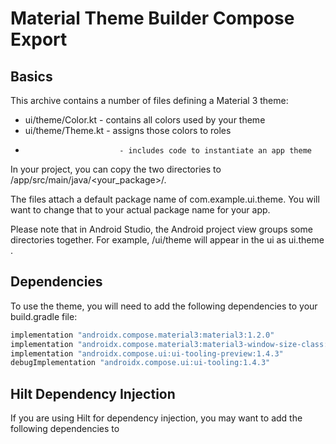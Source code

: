 # Material Theme Builder Compose Export

## Basics

This archive contains a number of files defining a Material 3 theme:

* ui/theme/Color.kt        - contains all colors used by your theme
* ui/theme/Theme.kt        - assigns those colors to roles
*                          - includes code to instantiate an app theme

In your project, you can copy the two directories to /app/src/main/java/<your_package>/.

The files attach a default package name of com.example.ui.theme. You will want
to change that to your actual package name for your app.

Please note that in Android Studio, the Android project view groups some directories together.
For example, /ui/theme will appear in the ui as ui.theme .
## Dependencies
To use the theme, you will need to add the following dependencies to your build.gradle file:

```gradle
implementation "androidx.compose.material3:material3:1.2.0"
implementation "androidx.compose.material3:material3-window-size-class:1.2.0"
implementation "androidx.compose.ui:ui-tooling-preview:1.4.3"
debugImplementation "androidx.compose.ui:ui-tooling:1.4.3"
``` 
## Hilt Dependency Injection
If you are using Hilt for dependency injection, you may want to add the following dependencies to